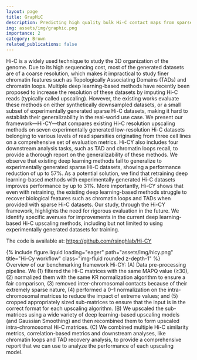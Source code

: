 ```yaml
---
layout: page
title: GrapHiC
description: Predicting high quality bulk Hi-C contact maps from sparse Hi-C contact maps
img: assets/img/graphic.png
importance: 2
category: Brown
related_publications: false
---
```


Hi-C is a widely used technique to study the 3D organization of the genome. Due to its high sequencing cost, most of the generated datasets are of a coarse resolution, which makes it impractical to study finer chromatin features such as Topologically Associating Domains (TADs) and chromatin loops. Multiple deep learning-based methods have recently been proposed to increase the resolution of these datasets by imputing Hi-C reads (typically called upscaling). However, the existing works evaluate these methods on either synthetically downsampled datasets, or a small subset of experimentally generated sparse Hi-C datasets, making it hard to establish their generalizability in the real-world use case. We present our framework—Hi-CY—that compares existing Hi-C resolution upscaling methods on seven experimentally generated low-resolution Hi-C datasets belonging to various levels of read sparsities originating from three cell lines on a comprehensive set of evaluation metrics. Hi-CY also includes four downstream analysis tasks, such as TAD and chromatin loops recall, to provide a thorough report on the generalizability of these methods. We observe that existing deep learning methods fail to generalize to experimentally generated sparse Hi-C datasets, showing a performance reduction of up to 57%. As a potential solution, we find that retraining deep learning-based methods with experimentally generated Hi-C datasets improves performance by up to 31%. More importantly, Hi-CY shows that even with retraining, the existing deep learning-based methods struggle to recover biological features such as chromatin loops and TADs when provided with sparse Hi-C datasets. Our study, through the Hi-CY framework, highlights the need for rigorous evaluation in the future. We identify specific avenues for improvements in the current deep learning-based Hi-C upscaling methods, including but not limited to using experimentally generated datasets for training.

The code is available at: https://github.com/rsinghlab/Hi-CY

<div class="row">
    <div class="col-sm mt-3 mt-md-0">
        {% include figure.liquid loading="eager" path="assets/img/hicy.png" title="Hi-Cy workflow" class="img-fluid rounded z-depth-1" %}
    </div>
</div>
<div class="caption">
    Overview of our benchmarking framework Hi-CY: (A) Data pre-processing pipeline. We (1) filtered the Hi-C matrices with the same MAPQ value (≥30), (2) normalized them with the same KR normalization algorithm to ensure a fair comparison, (3) removed inter-chromosomal contacts because of their extremely sparse nature, (4) performed a 0–1 normalization on the intra-chromosomal matrices to reduce the impact of extreme values; and (5) cropped appropriately sized sub-matrices to ensure that the input is in the correct format for each upscaling algorithm. (B) We upscaled the sub-matrices using a wide variety of deep learning-based upscaling models (and Gaussian Smoothing) and then recombined them to form upscaled intra-chromosomal Hi-C matrices. (C) We combined multiple Hi-C similarity metrics, correlation-based metrics and downstream analyses, like chromatin loops and TAD recovery analysis, to provide a comprehensive report that we can use to analyze the performance of each upscaling model.
</div>
